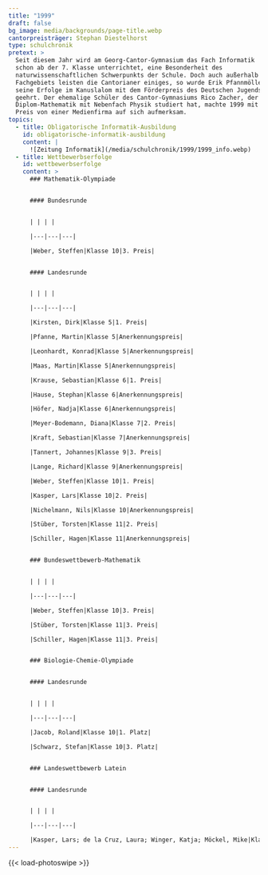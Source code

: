 ```yaml
---
title: "1999"
draft: false
bg_image: media/backgrounds/page-title.webp
cantorpreisträger: Stephan Diestelhorst
type: schulchronik
pretext: >
  Seit diesem Jahr wird am Georg-Cantor-Gymnasium das Fach Informatik
  schon ab der 7. Klasse unterrichtet, eine Besonderheit des
  naturwissenschaftlichen Schwerpunkts der Schule. Doch auch außerhalb dieses
  Fachgebiets leisten die Cantorianer einiges, so wurde Erik Pfannmöller für
  seine Erfolge im Kanuslalom mit dem Förderpreis des Deutschen Jugendsports
  geehrt. Der ehemalige Schüler des Cantor-Gymnasiums Rico Zacher, der
  Diplom-Mathematik mit Nebenfach Physik studiert hat, machte 1999 mit einem
  Preis von einer Medienfirma auf sich aufmerksam.
topics:
  - title: Obligatorische Informatik-Ausbildung
    id: obligatorische-informatik-ausbildung
    content: |
      ![Zeitung Informatik](/media/schulchronik/1999/1999_info.webp)
  - title: Wettbewerbserfolge
    id: wettbewerbserfolge
    content: >
      ### Mathematik-Olympiade


      #### Bundesrunde


      | | | |

      |---|---|---|

      |Weber, Steffen|Klasse 10|3. Preis|


      #### Landesrunde


      | | | |

      |---|---|---|

      |Kirsten, Dirk|Klasse 5|1. Preis|

      |Pfanne, Martin|Klasse 5|Anerkennungspreis|

      |Leonhardt, Konrad|Klasse 5|Anerkennungspreis|

      |Maas, Martin|Klasse 5|Anerkennungspreis|

      |Krause, Sebastian|Klasse 6|1. Preis|

      |Hause, Stephan|Klasse 6|Anerkennungspreis|

      |Höfer, Nadja|Klasse 6|Anerkennungspreis|

      |Meyer-Bodemann, Diana|Klasse 7|2. Preis|

      |Kraft, Sebastian|Klasse 7|Anerkennungspreis|

      |Tannert, Johannes|Klasse 9|3. Preis|

      |Lange, Richard|Klasse 9|Anerkennungspreis|

      |Weber, Steffen|Klasse 10|1. Preis|

      |Kasper, Lars|Klasse 10|2. Preis|

      |Nichelmann, Nils|Klasse 10|Anerkennungspreis|

      |Stüber, Torsten|Klasse 11|2. Preis|

      |Schiller, Hagen|Klasse 11|Anerkennungspreis|


      ### Bundeswettbewerb-Mathematik


      | | | |

      |---|---|---|

      |Weber, Steffen|Klasse 10|3. Preis|

      |Stüber, Torsten|Klasse 11|3. Preis|

      |Schiller, Hagen|Klasse 11|3. Preis|


      ### Biologie-Chemie-Olympiade


      #### Landesrunde


      | | | |

      |---|---|---|

      |Jacob, Roland|Klasse 10|1. Platz|

      |Schwarz, Stefan|Klasse 10|3. Platz|


      ### Landeswettbewerb Latein


      #### Landesrunde


      | | | |

      |---|---|---|

      |Kasper, Lars; de la Cruz, Laura; Winger, Katja; Möckel, Mike|Klasse ??|1. Platz|
---
```

{{< load-photoswipe >}}
